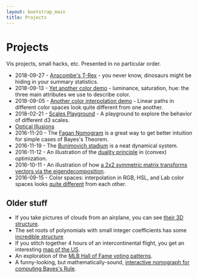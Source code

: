 ```yaml
---
layout: bootstrap_main
title: Projects
---
```


# Projects

Vis projects, small hacks, etc. Presented in no particular order.

* 2018-09-27 - [Anscombe's T-Rex](https://cscheid.net/courses/fal16/cs444/demos/anscombes_trex.html) - you never know, dinosaurs might be hiding in your summary statistics.
* 2018-09-13 - [Yet another color demo](https://cscheid.net/courses/fal18/csc444/lectures/lecture7/slides/color/) - luminance, saturation, hue: the three main attributes we use to describe color.
* 2018-09-05 - [Another color interpolation demo](color-interpolation/) - Linear paths in different color spaces look quite different from one another.
* 2018-02-21 - [Scales Playground](d3-scale-playground/) - A playground to explore the
  behavior of different d3 scales.
* [Optical Illusions](illusions/)
* 2016-11-20 - The [Fagan Nomogram](fagan_nomogram/) is a great way to get better
  intuition for simple cases of Bayes's Theorem.
* 2016-11-19 - The [Bunimovich stadium](bunimovich_stadium/) is a neat dynamical
  system.
* 2016-11-12 - An illustration of the
  [duality principle](/writing/data_science/duality.html) in (convex) optimization.
* 2016-10-11 - An illustration of how
  [a 2x2 symmetric matrix transforms vectors via the eigendecomposition](https://cscheid.net/courses/fal16/cs444/lectures/lecture15/eigenvectors.html).
* 2016-09-15 - Color spaces: interpolation in RGB, HSL, and Lab color spaces looks
  [quite different](/courses/fal16/cs444/demos/colorscale_visualizer)
  from each other.
  
  
## Older stuff

* If you take pictures of clouds from an airplane, you can see [their
  3D structure](http://cscheid.net/to/clouds.html).
* The set roots of polynomials with small integer coefficients has some
  [incredible structure](http://cscheid.github.io/lux/demos/beauty_of_roots/beauty_of_roots.html)
* If you stitch together 4 hours of an intercontinental flight, you
  get an interesting [map of the US](/static/windowseat).
* An exploration of the
  [MLB Hall of Fame voting patterns](http://cscheid.net/static/mlb-hall-of-fame-voting/).
* A funny-looking, but mathematically-sound, [interactive nomograph for
  computing Bayes's Rule](http://www.sci.utah.edu/~cscheid/blog/20080420/f4.svg).
